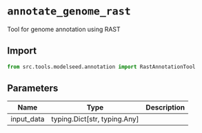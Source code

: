 # `annotate_genome_rast`

Tool for genome annotation using RAST

## Import

```python
from src.tools.modelseed.annotation import RastAnnotationTool
````

## Parameters

| Name | Type | Description |
|-----|------|-------------|
| input_data | typing.Dict[str, typing.Any] | |
